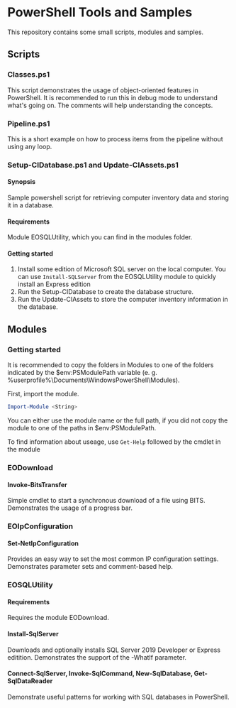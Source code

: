 # PowerShell Tools and Samples

This repository contains some small scripts, modules and samples.

## Scripts

### Classes.ps1

This script demonstrates the usage of object-oriented features in PowerShell. It is recommended to run this in debug mode to understand what's going on. The comments will help understanding the concepts.

### Pipeline.ps1

This is a short example on how to process items from the pipeline without using any loop.

### Setup-CIDatabase.ps1 and Update-CIAssets.ps1

#### Synopsis

Sample powershell script for retrieving computer inventory data and storing it in a database.

#### Requirements

Module EOSQLUtility, which you can find in the modules folder.

#### Getting started

1. Install some edition of Microsoft SQL server on the local computer. You can use ````Install-SQLServer```` from the EOSQLUtility module to quickly install an Express edition
2. Run the Setup-CIDatabase to create the database structure.
3. Run the Update-CIAssets to store the computer inventory information in the database.

## Modules

### Getting started

It is recommended to copy the folders in Modules to one of the folders indicated by the $env:PSModulePath variable (e. g. %userprofile%\Documents\WindowsPowerShell\Modules).

First, import the module.

````powershell
Import-Module <String>
````

You can either use the module name or the full path, if you did not copy the module to one of the paths in $env:PSModulePath.

To find information about useage, use ```Get-Help``` followed by the cmdlet in the module

### EODownload

#### Invoke-BitsTransfer

Simple cmdlet to start a synchronous download of a file using BITS. Demonstrates the usage of a progress bar.

### EOIpConfiguration

#### Set-NetIpConfiguration

Provides an easy way to set the most common IP configuration settings. Demonstrates parameter sets and comment-based help.

### EOSQLUtility

#### Requirements

Requires the module EODownload.

#### Install-SqlServer

Downloads and optionally installs SQL Server 2019 Developer or Express editition. Demonstrates the support of the -WhatIf parameter.

#### Connect-SqlServer, Invoke-SqlCommand, New-SqlDatabase, Get-SqlDataReader

Demonstrate useful patterns for working with SQL databases in PowerShell.
